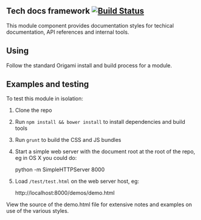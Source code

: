 ## Tech docs framework  [![Build Status](https://travis-ci.org/Financial-Times/o-techdocs.png?branch=master)](https://travis-ci.org/Financial-Times/o-techdocs)

This module component provides documentation styles for techical documentation, API references and internal tools.

## Using

Follow the standard Origami install and build process for a module.

## Examples and testing

To test this module in isolation:

1. Clone the repo
1. Run `npm install && bower install` to install dependencies and build tools
1. Run `grunt` to build the CSS and JS bundles
1. Start a simple web server with the document root at the root of the repo, eg in OS X you could do:

    python -m SimpleHTTPServer 8000

1. Load `/test/test.html` on the web server host, eg:

    http://localhost:8000/demos/demo.html 

View the source of the demo.html file for extensive notes and examples on use of the various styles.
